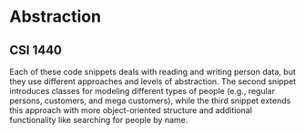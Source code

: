 # Abstraction
## CSI 1440
Each of these code snippets deals with reading and writing person data, but they use different approaches and levels of abstraction. The second snippet introduces classes for modeling different types of people (e.g., regular persons, customers, and mega customers), while the third snippet extends this approach with more object-oriented structure and additional functionality like searching for people by name.
